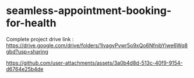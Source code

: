 # seamless-appointment-booking-for-health

Complete project drive link : https://drive.google.com/drive/folders/1lvagvPvwr5o9xQo6NfnibYiwe6Wq8gbd?usp=sharing

https://github.com/user-attachments/assets/3a0b4d8d-513c-40f9-9154-d6764e25b4de
